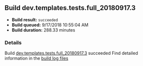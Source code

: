 ## Build dev.templates.tests.full_20180917.3
- **Build result:** `succeeded`
- **Build queued:** 9/17/2018 10:55:04 AM
- **Build duration:** 288.33 minutes
### Details
Build [dev.templates.tests.full_20180917.3](https://winappstudio.visualstudio.com/web/build.aspx?pcguid=a4ef43be-68ce-4195-a619-079b4d9834c2&builduri=vstfs%3a%2f%2f%2fBuild%2fBuild%2f26269) succeeded
Find detailed information in the [build log files](https://uwpctdiags.blob.core.windows.net/buildlogs/dev.templates.tests.full_20180917.3_logs.zip)
